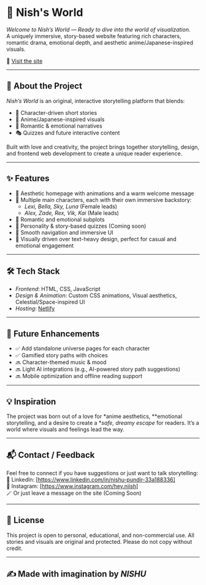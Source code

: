 # 🌸 Nish's World

*Welcome to Nish’s World — Ready to dive into the world of visualization.*  
A uniquely immersive, story-based website featuring rich characters, romantic drama, emotional depth, and aesthetic anime/Japanese-inspired visuals.

🔗 [Visit the site](https://nishsworld.netlify.app/)

---

## 🧠 About the Project

*Nish’s World* is an original, interactive storytelling platform that blends:
- 📖 Character-driven short stories
- 🌸 Anime/Japanese-inspired visuals
- 💞 Romantic & emotional narratives
- 🎭 Quizzes and future interactive content

Built with love and creativity, the project brings together storytelling, design, and frontend web development to create a unique reader experience.

---

## ✨ Features

- 🔸 Aesthetic homepage with animations and a warm welcome message
- 🔸 Multiple main characters, each with their own immersive backstory:
  - *Lexi, Bella, Sky, Luna* (Female leads)
  - *Alex, Zade, Rex, Vik, Kai* (Male leads)
- 🔸 Romantic and emotional subplots
- 🔸 Personality & story-based quizzes (Coming soon)
- 🔸 Smooth navigation and immersive UI
- 🔸 Visually driven over text-heavy design, perfect for casual and emotional engagement

---

## 🛠️ Tech Stack

- *Frontend*: HTML, CSS, JavaScript  
- *Design & Animation*: Custom CSS animations, Visual aesthetics, Celestial/Space-inspired UI  
- *Hosting*: [Netlify](https://www.netlify.com/)

---

## 🚀 Future Enhancements

- ✅ Add standalone universe pages for each character  
- ✅ Gamified story paths with choices  
- 🔜 Character-themed music & mood  
- 🔜 Light AI integrations (e.g., AI-powered story path suggestions)  
- 🔜 Mobile optimization and offline reading support

---

## 💡 Inspiration

The project was born out of a love for *anime aesthetics, **emotional storytelling, and a desire to create a **safe, dreamy escape* for readers. It’s a world where visuals and feelings lead the way.

---

## 📬 Contact / Feedback

Feel free to connect if you have suggestions or just want to talk storytelling:
📧 LinkedIn: [https://www.linkedin.com/in/nishu-pundir-33a188336]  
📸 Instagram: [https://www.instagram.com/hey.niish]  
🪄 Or just leave a message on the site (Coming Soon)

---

## 🌱 License

This project is open to personal, educational, and non-commercial use. All stories and visuals are original and protected. Please do not copy without credit.

---

## ✍️ Made with imagination by *NISHU*
